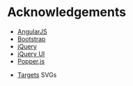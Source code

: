 # Acknowledgements

- [AngularJS](https://angularjs.org/)
- [Bootstrap](https://getbootstrap.com/)
- [jQuery](https://jquery.com/)
- [jQuery UI](https://jqueryui.com/)
- [Popper.js](https://popper.js.org/)
<!-- - [Chart.js](https://www.chartjs.org)
  - [chartjs-plugin-annotation.js](https://github.com/chartjs/chartjs-plugin-annotation)
  - [chartjs-plugin-datalabels](https://github.com/chartjs/chartjs-plugin-datalabels) -->
<!-- - [Angular Filter](https://github.com/a8m/angular-filter/) -->
<!-- - [sorttable](http://www.kryogenix.org/code/browser/sorttable/) -->
<!-- - [momentjs](https://momentjs.com/) -->

- [Targets](https://archerygeekery.co.uk/2023/05/05/accurate-svg-archery-target-images/) SVGs
